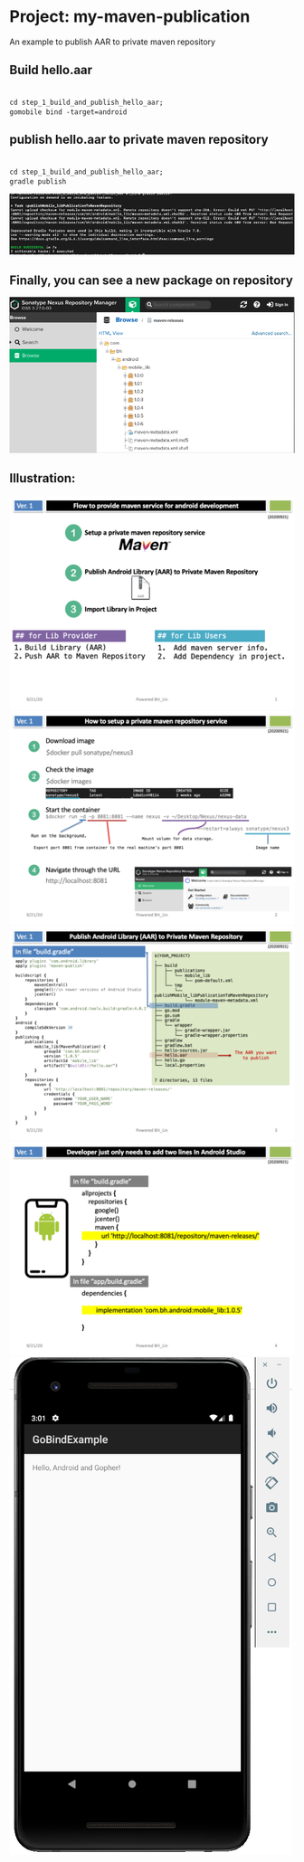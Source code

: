 # Project: my-maven-publication
An example to publish AAR to private maven repository

## Build hello.aar
<code>
cd step_1_build_and_publish_hello_aar;    
gomobile bind -target=android	
</code>

## publish hello.aar to private maven repository
<code>
cd step_1_build_and_publish_hello_aar;   
gradle publish  
</code>  

![](./images/cmd_gradle_publish.png)

## Finally, you can see a new package on repository
![](./images/sonatype_nexus_repository_manager.png)

## Illustration: 
![](./images/Slide1.png)
![](./images/Slide2.png)
![](./images/Slide3.png)
![](./images/Slide4.png)
![](./images/call_hello_aar_on_android.png)